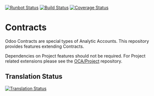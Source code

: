 [![Runbot Status](https://runbot.odoo-community.org/runbot/badge/flat/110/12.0.svg)](https://runbot.odoo-community.org/runbot/repo/github-com-oca-contract-110)
[![Build Status](https://travis-ci.org/OCA/contract.svg?branch=12.0)](https://travis-ci.org/OCA/contract)
[![Coverage Status](https://coveralls.io/repos/OCA/contract/badge.svg?branch=12.0)](https://coveralls.io/r/OCA/contract?branch=12.0)

# Contracts

Odoo Contracts are special types of Analytic Accounts.
This repository provides features extending Contracts.

Dependencies on Project features should not be required.
For Project related extensions please see the
[OCA/Project](https://github.com/OCA/project) repository.


## Translation Status
[![Translation Status](https://translation.odoo-community.org/widgets/contract-12-0/-/multi-auto.svg)](https://translation.odoo-community.org/engage/contract-12-0/?utm_source=widget)


